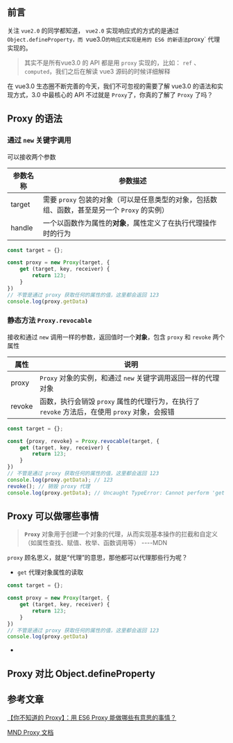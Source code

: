## 前言

关注 `vue2.0` 的同学都知道， `vue2.0` 实现响应式的方式的是通过 `Object.defineProperty，而 `vue3.0` 的响应式实现是用的 ES6 的新语法 `proxy` 代理实现的。

> 其实不是所有vue3.0 的 API 都是用 `proxy` 实现的，比如： `ref` 、`computed`，我们之后在解读 vue3 源码的时候详细解释

在 vue3.0 生态圈不断完善的今天，我们不可忽视的需要了解 vue3.0 的语法和实现方式，3.0 中最核心的 API 不过就是 `Proxy`了，你真的了解了 `Proxy` 了吗？

## Proxy 的语法

### 通过 `new` 关键字调用

可以接收两个参数

| 参数名称 | 参数描述                                                     |
| -------- | ------------------------------------------------------------ |
| target   | 需要 `proxy` 包装的对象（可以是任意类型的对象，包括数组、函数，甚至是另一个 `Proxy` 的实例） |
| handle   | 一个以函数作为属性的**对象**，属性定义了在执行代理操作时的行为 |

```javascript
const target = {};

const proxy = new Proxy(target, {
    get (target, key, receiver) {
        return 123;
    }
})
// 不管是通过 proxy 获取任何的属性的值，这里都会返回 123
console.log(proxy.getData)
```

### 静态方法 `Proxy.revocable`

接收和通过 `new` 调用一样的参数，返回值时一个**对象**，包含 `proxy` 和 `revoke` 两个属性

| 属性   | 说明                                                         |
| ------ | ------------------------------------------------------------ |
| proxy  | `Proxy` 对象的实例，和通过 `new` 关键字调用返回一样的代理对象 |
| revoke | 函数，执行会销毁 `proxy` 属性的代理行为，在执行了 `revoke` 方法后，在使用 `proxy` 对象，会报错 |

```javascript
const target = {};

const {proxy, revoke} = Proxy.revocable(target, {
    get (target, key, receiver) {
        return 123;
    }
})
// 不管是通过 proxy 获取任何的属性的值，这里都会返回 123
console.log(proxy.getData); // 123
revoke(); // 销毁 proxy 代理
console.log(proxy.getData); // Uncaught TypeError: Cannot perform 'get' on a proxy that has been revoked
```

## Proxy 可以做哪些事情

> **`Proxy`** 对象用于创建一个对象的代理，从而实现基本操作的拦截和自定义（如属性查找、赋值、枚举、函数调用等）   ----MDN

`proxy` 顾名思义，就是“代理”的意思，那他都可以代理那些行为呢？

- `get` 代理对象属性的读取

```javascript
const target = {};

const proxy = new Proxy(target, {
    get (target, key, receiver) {
        return 123;
    }
})
// 不管是通过 proxy 获取任何的属性的值，这里都会返回 123
console.log(proxy.getData)
```

- 

## Proxy 对比 Object.defineProperty



## 参考文章

[【你不知道的 Proxy】：用 ES6 Proxy 能做哪些有意思的事情？](https://juejin.cn/post/6844904101218631694)

[MND Proxy 文档](https://developer.mozilla.org/zh-CN/docs/Web/JavaScript/Reference/Global_Objects/Proxy)